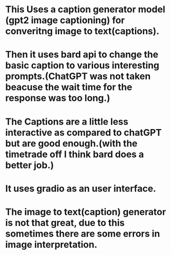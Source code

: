 # This Uses a caption generator model (gpt2 image captioning) for converitng image to text(captions).

# Then it uses bard api to change the basic caption to various interesting prompts.(ChatGPT was not taken beacuse the wait time for the response was too long.)

# The Captions are a little less interactive as compared to chatGPT but are good enough.(with the timetrade off I think bard does a better job.)

# It uses gradio as an user interface.

# The image to text(caption) generator is not that great, due to this sometimes there are some errors in image interpretation.